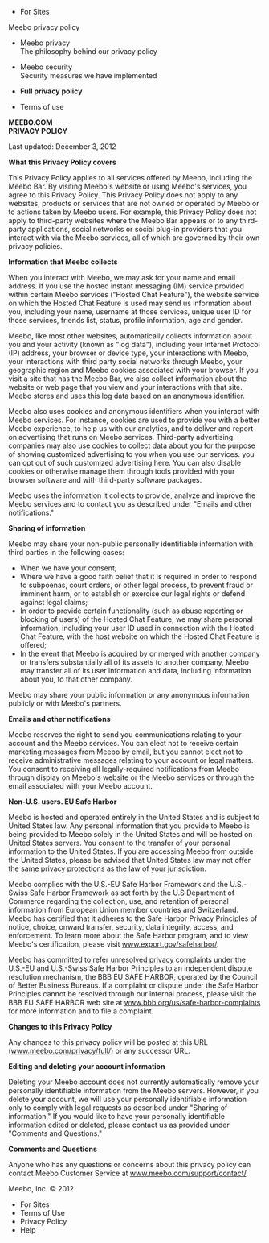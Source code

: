 *   For Sites

Meebo privacy policy

*   Meebo privacy  
    The philosophy behind our privacy policy
*   Meebo security  
    Security measures we have implemented

*   **Full privacy policy**
*   Terms of use

**MEEBO.COM**  
**PRIVACY POLICY**

Last updated: December 3, 2012

**What this Privacy Policy covers**

This Privacy Policy applies to all services offered by Meebo, including the Meebo Bar. By visiting Meebo's website or using Meebo's services, you agree to this Privacy Policy. This Privacy Policy does not apply to any websites, products or services that are not owned or operated by Meebo or to actions taken by Meebo users. For example, this Privacy Policy does not apply to third-party websites where the Meebo Bar appears or to any third-party applications, social networks or social plug-in providers that you interact with via the Meebo services, all of which are governed by their own privacy policies.

**Information that Meebo collects**

When you interact with Meebo, we may ask for your name and email address. If you use the hosted instant messaging (IM) service provided within certain Meebo services ("Hosted Chat Feature"), the website service on which the Hosted Chat Feature is used may send us information about you, including your name, username at those services, unique user ID for those services, friends list, status, profile information, age and gender.

Meebo, like most other websites, automatically collects information about you and your activity (known as "log data"), including your Internet Protocol (IP) address, your browser or device type, your interactions with Meebo, your interactions with third party social networks through Meebo, your geographic region and Meebo cookies associated with your browser. If you visit a site that has the Meebo Bar, we also collect information about the website or web page that you view and your interactions with that site. Meebo stores and uses this log data based on an anonymous identifier.

Meebo also uses cookies and anonymous identifiers when you interact with Meebo services. For instance, cookies are used to provide you with a better Meebo experience, to help us with our analytics, and to deliver and report on advertising that runs on Meebo services. Third-party advertising companies may also use cookies to collect data about you for the purpose of showing customized advertising to you when you use our services. you can opt out of such customized advertising here. You can also disable cookies or otherwise manage them through tools provided with your browser software and with third-party software packages.

Meebo uses the information it collects to provide, analyze and improve the Meebo services and to contact you as described under "Emails and other notifications."

**Sharing of information**

Meebo may share your non-public personally identifiable information with third parties in the following cases:

*   When we have your consent;
*   Where we have a good faith belief that it is required in order to respond to subpoenas, court orders, or other legal process, to prevent fraud or imminent harm, or to establish or exercise our legal rights or defend against legal claims;
*   In order to provide certain functionality (such as abuse reporting or blocking of users) of the Hosted Chat Feature, we may share personal information, including your user ID used in connection with the Hosted Chat Feature, with the host website on which the Hosted Chat Feature is offered;
*   In the event that Meebo is acquired by or merged with another company or transfers substantially all of its assets to another company, Meebo may transfer all of its user information and data, including information about you, to that other company.

Meebo may share your public information or any anonymous information publicly or with Meebo's partners.

**Emails and other notifications**

Meebo reserves the right to send you communications relating to your account and the Meebo services. You can elect not to receive certain marketing messages from Meebo by email, but you cannot elect not to receive administrative messages relating to your account or legal matters. You consent to receiving all legally-required notifications from Meebo through display on Meebo's website or the Meebo services or through the email associated with your Meebo account.

**Non-U.S. users. EU Safe Harbor**

Meebo is hosted and operated entirely in the United States and is subject to United States law. Any personal information that you provide to Meebo is being provided to Meebo solely in the United States and will be hosted on United States servers. You consent to the transfer of your personal information to the United States. If you are accessing Meebo from outside the United States, please be advised that United States law may not offer the same privacy protections as the law of your jurisdiction.

Meebo complies with the U.S.-EU Safe Harbor Framework and the U.S.-Swiss Safe Harbor Framework as set forth by the U.S Department of Commerce regarding the collection, use, and retention of personal information from European Union member countries and Switzerland. Meebo has certified that it adheres to the Safe Harbor Privacy Principles of notice, choice, onward transfer, security, data integrity, access, and enforcement. To learn more about the Safe Harbor program, and to view Meebo's certification, please visit www.export.gov/safeharbor/.

Meebo has committed to refer unresolved privacy complaints under the U.S.-EU and U.S.-Swiss Safe Harbor Principles to an independent dispute resolution mechanism, the BBB EU SAFE HARBOR, operated by the Council of Better Business Bureaus. If a complaint or dispute under the Safe Harbor Principles cannot be resolved through our internal process, please visit the BBB EU SAFE HARBOR web site at www.bbb.org/us/safe-harbor-complaints for more information and to file a complaint.

**Changes to this Privacy Policy**

Any changes to this privacy policy will be posted at this URL (www.meebo.com/privacy/full/) or any successor URL.

**Editing and deleting your account information**

Deleting your Meebo account does not currently automatically remove your personally identifiable information from the Meebo servers. However, if you delete your account, we will use your personally identifiable information only to comply with legal requests as described under "Sharing of information." If you would like to have your personally identifiable information edited or deleted, please contact us as provided under "Comments and Questions."

**Comments and Questions**

Anyone who has any questions or concerns about this privacy policy can contact Meebo Customer Service at www.meebo.com/support/contact/.

Meebo, Inc. © 2012

*   For Sites
*   Terms of Use
*   Privacy Policy
*   Help